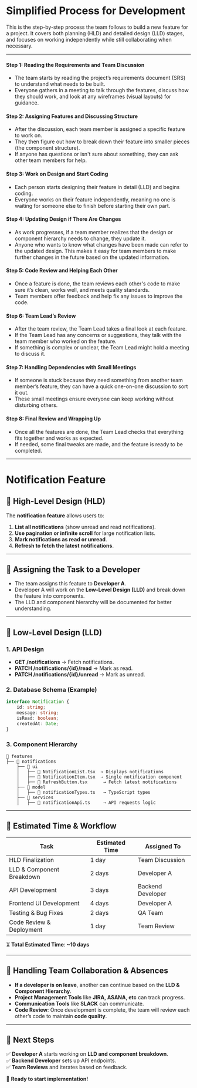 # Simplified Process for Development

This is the step-by-step process the team follows to build a new feature for a project. It covers both planning (HLD) and detailed design (LLD) stages, and focuses on working independently while still collaborating when necessary.

---

#### Step 1: **Reading the Requirements and Team Discussion**
- The team starts by reading the project’s requirements document (SRS) to understand what needs to be built.
- Everyone gathers in a meeting to talk through the features, discuss how they should work, and look at any wireframes (visual layouts) for guidance.

#### Step 2: **Assigning Features and Discussing Structure**
- After the discussion, each team member is assigned a specific feature to work on.
- They then figure out how to break down their feature into smaller pieces (the component structure).
- If anyone has questions or isn't sure about something, they can ask other team members for help.

#### Step 3: **Work on Design and Start Coding**
- Each person starts designing their feature in detail (LLD) and begins coding.
- Everyone works on their feature independently, meaning no one is waiting for someone else to finish before starting their own part.

#### Step 4: **Updating Design if There Are Changes**
- As work progresses, if a team member realizes that the design or component hierarchy needs to change, they update it.
- Anyone who wants to know what changes have been made can refer to the updated design. This makes it easy for team members to make further changes in the future based on the updated information.

#### Step 5: **Code Review and Helping Each Other**
- Once a feature is done, the team reviews each other's code to make sure it’s clean, works well, and meets quality standards.
- Team members offer feedback and help fix any issues to improve the code.

#### Step 6: **Team Lead’s Review**
- After the team review, the Team Lead takes a final look at each feature.
- If the Team Lead has any concerns or suggestions, they talk with the team member who worked on the feature.
- If something is complex or unclear, the Team Lead might hold a meeting to discuss it.

#### Step 7: **Handling Dependencies with Small Meetings**
- If someone is stuck because they need something from another team member’s feature, they can have a quick one-on-one discussion to sort it out.
- These small meetings ensure everyone can keep working without disturbing others.

#### Step 8: **Final Review and Wrapping Up**
- Once all the features are done, the Team Lead checks that everything fits together and works as expected.
- If needed, some final tweaks are made, and the feature is ready to be completed.

---

# Notification Feature

## 📌 High-Level Design (HLD)

The **notification feature** allows users to:

1. **List all notifications** (show unread and read notifications).
2. **Use pagination or infinite scroll** for large notification lists.
3. **Mark notifications as read or unread**.
4. **Refresh to fetch the latest notifications**.

---

## 📌 Assigning the Task to a Developer

- The team assigns this feature to **Developer A**.
- Developer A will work on the **Low-Level Design (LLD)** and break down the feature into components.
- The LLD and component hierarchy will be documented for better understanding.

---

## 📌 Low-Level Design (LLD)

### **1. API Design**

- **GET /notifications** → Fetch notifications.
- **PATCH /notifications/{id}/read** → Mark as read.
- **PATCH /notifications/{id}/unread** → Mark as unread.

### **2. Database Schema (Example)**

```ts
interface Notification {
    id: string;
    message: string;
    isRead: boolean;
    createdAt: Date;
}
```

### **3. Component Hierarchy**

```
📂 features
├── 📂 notifications
    ├── 📂 ui
    │   ├── 📄 NotificationList.tsx  → Displays notifications
    │   ├── 📄 NotificationItem.tsx  → Single notification component
    │   ├── 📄 RefreshButton.tsx      → Fetch latest notifications
    ├── 📂 model
    │   ├── 📄 notificationTypes.ts   → TypeScript types
    ├── 📂 services
    │   ├── 📄 notificationApi.ts     → API requests logic
```

---

## 📌 Estimated Time & Workflow

| Task                      | Estimated Time | Assigned To       |
| ------------------------- | -------------- | ----------------- |
| HLD Finalization          | 1 day          | Team Discussion   |
| LLD & Component Breakdown | 2 days         | Developer A       |
| API Development           | 3 days         | Backend Developer |
| Frontend UI Development   | 4 days         | Developer A       |
| Testing & Bug Fixes       | 2 days         | QA Team           |
| Code Review & Deployment  | 1 day          | Team Review       |

⏳ **Total Estimated Time**: **\~10 days**

---

## 📌 Handling Team Collaboration & Absences

- **If a developer is on leave**, another can continue based on the **LLD & Component Hierarchy**.
- **Project Management Tools** like **JIRA, ASANA, etc** can track progress.
- **Communication Tools** like **SLACK** can communicate.
- **Code Review**: Once development is complete, the team will review each other’s code to maintain **code quality**.

---

## 📌 Next Steps

✅ **Developer A** starts working on **LLD and component breakdown**.\
✅ **Backend Developer** sets up API endpoints.\
✅ **Team Reviews** and iterates based on feedback.

🚀 **Ready to start implementation!**
